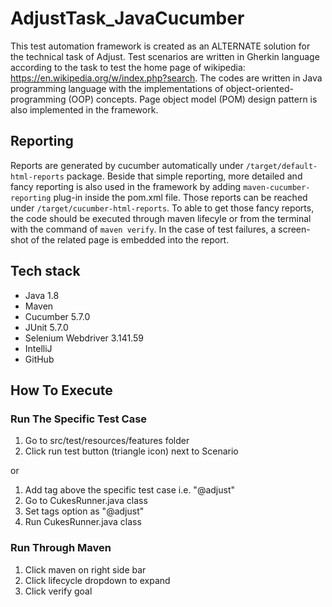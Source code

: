 # AdjustTask_JavaCucumber

This test automation framework is created as an ALTERNATE solution for the technical task of Adjust. Test scenarios are written in Gherkin language according to the task to test the home page of wikipedia: https://en.wikipedia.org/w/index.php?search. The codes are written in Java programming language with the implementations of object-oriented-programming (OOP) concepts. Page object model (POM) design pattern is also implemented in the framework.

## Reporting

Reports are generated by cucumber automatically under `/target/default-html-reports` package. Beside that simple reporting, more detailed and fancy reporting is also used in the framework by adding `maven-cucumber-reporting` plug-in inside the pom.xml file. Those reports can be reached under `/target/cucumber-html-reports`. To able to get those fancy reports, the code should be executed through maven lifecyle or from the terminal with the command of `maven verify`. In the case of test failures, a screen-shot of the related page is embedded into the report.

## Tech stack

* Java 1.8
* Maven
* Cucumber 5.7.0
* JUnit 5.7.0
* Selenium Webdriver 3.141.59
* IntelliJ
* GitHub


## How To Execute
### Run The Specific Test Case
1. Go to src/test/resources/features folder
2. Click run test button (triangle icon) next to Scenario

or

1. Add tag above the specific test case i.e. "@adjust"
2. Go to CukesRunner.java class
3. Set tags option as "@adjust"
4. Run CukesRunner.java class

### Run Through Maven
1. Click maven on right side bar
2. Click lifecycle dropdown to expand
3. Click verify goal
